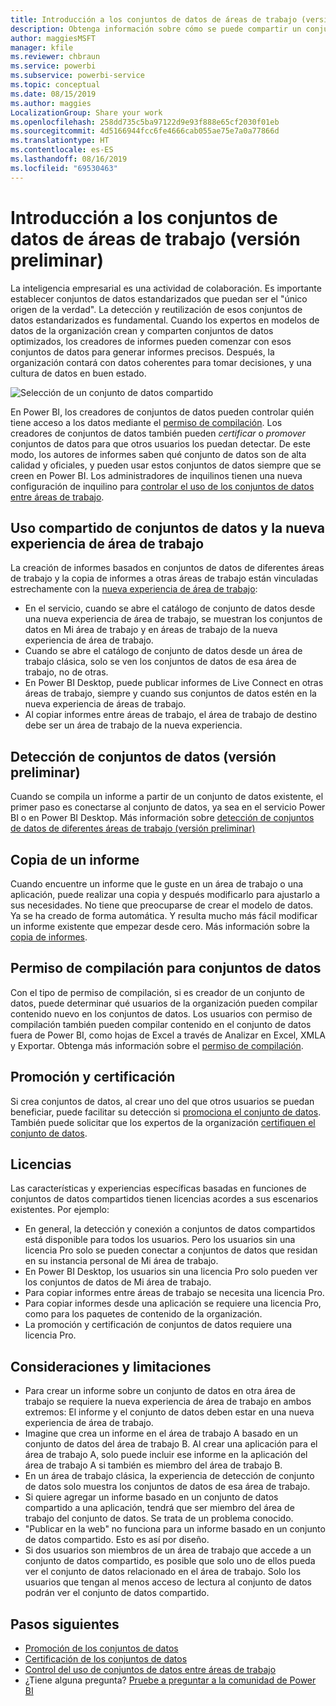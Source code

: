 ```yaml
---
title: Introducción a los conjuntos de datos de áreas de trabajo (versión preliminar)
description: Obtenga información sobre cómo se puede compartir un conjunto de datos con usuarios en toda la organización. Después, podrán crear informes basados en el conjunto de datos en sus propias áreas de trabajo.
author: maggiesMSFT
manager: kfile
ms.reviewer: chbraun
ms.service: powerbi
ms.subservice: powerbi-service
ms.topic: conceptual
ms.date: 08/15/2019
ms.author: maggies
LocalizationGroup: Share your work
ms.openlocfilehash: 258dd735c5ba97122d9e93f888e65cf2030f01eb
ms.sourcegitcommit: 4d5166944fcc6fe4666cab055ae75e7a0a77866d
ms.translationtype: HT
ms.contentlocale: es-ES
ms.lasthandoff: 08/16/2019
ms.locfileid: "69530463"
---
```

# <a name="intro-to-datasets-across-workspaces-preview"></a>Introducción a los conjuntos de datos de áreas de trabajo (versión preliminar)

La inteligencia empresarial es una actividad de colaboración. Es importante establecer conjuntos de datos estandarizados que puedan ser el "único origen de la verdad". La detección y reutilización de esos conjuntos de datos estandarizados es fundamental. Cuando los expertos en modelos de datos de la organización crean y comparten conjuntos de datos optimizados, los creadores de informes pueden comenzar con esos conjuntos de datos para generar informes precisos. Después, la organización contará con datos coherentes para tomar decisiones, y una cultura de datos en buen estado.

![Selección de un conjunto de datos compartido](media/service-datasets-across-workspaces/power-bi-select-shared-dataset.png)

En Power BI, los creadores de conjuntos de datos pueden controlar quién tiene acceso a los datos mediante el [permiso de compilación](service-datasets-build-permissions.md#build-permissions-for-shared-datasets). Los creadores de conjuntos de datos también pueden *certificar* o *promover* conjuntos de datos para que otros usuarios los puedan detectar. De este modo, los autores de informes saben qué conjunto de datos son de alta calidad y oficiales, y pueden usar estos conjuntos de datos siempre que se creen en Power BI. Los administradores de inquilinos tienen una nueva configuración de inquilino para [controlar el uso de los conjuntos de datos entre áreas de trabajo](service-datasets-admin-across-workspaces.md).

## <a name="dataset-sharing-and-the-new-workspace-experience"></a>Uso compartido de conjuntos de datos y la nueva experiencia de área de trabajo

La creación de informes basados en conjuntos de datos de diferentes áreas de trabajo y la copia de informes a otras áreas de trabajo están vinculadas estrechamente con la [nueva experiencia de área de trabajo](service-create-the-new-workspaces.md):

- En el servicio, cuando se abre el catálogo de conjunto de datos desde una nueva experiencia de área de trabajo, se muestran los conjuntos de datos en Mi área de trabajo y en áreas de trabajo de la nueva experiencia de área de trabajo. 
- Cuando se abre el catálogo de conjunto de datos desde un área de trabajo clásica, solo se ven los conjuntos de datos de esa área de trabajo, no de otras.
- En Power BI Desktop, puede publicar informes de Live Connect en otras áreas de trabajo, siempre y cuando sus conjuntos de datos estén en la nueva experiencia de áreas de trabajo.
- Al copiar informes entre áreas de trabajo, el área de trabajo de destino debe ser un área de trabajo de la nueva experiencia.

## <a name="discover-datasets-preview"></a>Detección de conjuntos de datos (versión preliminar)

Cuando se compila un informe a partir de un conjunto de datos existente, el primer paso es conectarse al conjunto de datos, ya sea en el servicio Power BI o en Power BI Desktop. Más información sobre [detección de conjuntos de datos de diferentes áreas de trabajo (versión preliminar)](service-datasets-discover-across-workspaces.md)

## <a name="copy-a-report"></a>Copia de un informe

Cuando encuentre un informe que le guste en un área de trabajo o una aplicación, puede realizar una copia y después modificarlo para ajustarlo a sus necesidades. No tiene que preocuparse de crear el modelo de datos. Ya se ha creado de forma automática. Y resulta mucho más fácil modificar un informe existente que empezar desde cero. Más información sobre la [copia de informes](service-datasets-copy-reports.md).

## <a name="build-permission-for-datasets"></a>Permiso de compilación para conjuntos de datos

Con el tipo de permiso de compilación, si es creador de un conjunto de datos, puede determinar qué usuarios de la organización pueden compilar contenido nuevo en los conjuntos de datos. Los usuarios con permiso de compilación también pueden compilar contenido en el conjunto de datos fuera de Power BI, como hojas de Excel a través de Analizar en Excel, XMLA y Exportar. Obtenga más información sobre el [permiso de compilación](service-datasets-build-permissions.md#build-permissions-for-shared-datasets).

## <a name="promotion-and-certification"></a>Promoción y certificación

Si crea conjuntos de datos, al crear uno del que otros usuarios se puedan beneficiar, puede facilitar su detección si [promociona el conjunto de datos](service-datasets-promote.md). También puede solicitar que los expertos de la organización [certifiquen el conjunto de datos](service-datasets-certify.md).

## <a name="licensing"></a>Licencias

Las características y experiencias específicas basadas en funciones de conjuntos de datos compartidos tienen licencias acordes a sus escenarios existentes. Por ejemplo:

- En general, la detección y conexión a conjuntos de datos compartidos está disponible para todos los usuarios. Pero los usuarios sin una licencia Pro solo se pueden conectar a conjuntos de datos que residan en su instancia personal de Mi área de trabajo.
- En Power BI Desktop, los usuarios sin una licencia Pro solo pueden ver los conjuntos de datos de Mi área de trabajo.
- Para copiar informes entre áreas de trabajo se necesita una licencia Pro.
- Para copiar informes desde una aplicación se requiere una licencia Pro, como para los paquetes de contenido de la organización.
- La promoción y certificación de conjuntos de datos requiere una licencia Pro.

## <a name="considerations-and-limitations"></a>Consideraciones y limitaciones

- Para crear un informe sobre un conjunto de datos en otra área de trabajo se requiere la nueva experiencia de área de trabajo en ambos extremos: El informe y el conjunto de datos deben estar en una nueva experiencia de área de trabajo.
- Imagine que crea un informe en el área de trabajo A basado en un conjunto de datos del área de trabajo B. Al crear una aplicación para el área de trabajo A, solo puede incluir ese informe en la aplicación del área de trabajo A si también es miembro del área de trabajo B.
- En un área de trabajo clásica, la experiencia de detección de conjunto de datos solo muestra los conjuntos de datos de esa área de trabajo.
- Si quiere agregar un informe basado en un conjunto de datos compartido a una aplicación, tendrá que ser miembro del área de trabajo del conjunto de datos. Se trata de un problema conocido.
- "Publicar en la web" no funciona para un informe basado en un conjunto de datos compartido. Esto es así por diseño.
- Si dos usuarios son miembros de un área de trabajo que accede a un conjunto de datos compartido, es posible que solo uno de ellos pueda ver el conjunto de datos relacionado en el área de trabajo. Solo los usuarios que tengan al menos acceso de lectura al conjunto de datos podrán ver el conjunto de datos compartido. 

## <a name="next-steps"></a>Pasos siguientes

- [Promoción de los conjuntos de datos](service-datasets-promote.md)
- [Certificación de los conjuntos de datos](service-datasets-certify.md)
- [Control del uso de conjuntos de datos entre áreas de trabajo](service-datasets-admin-across-workspaces.md)
- ¿Tiene alguna pregunta? [Pruebe a preguntar a la comunidad de Power BI](http://community.powerbi.com/)
